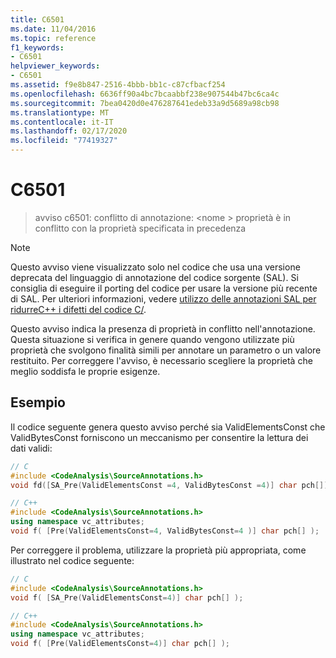 ```yaml
---
title: C6501
ms.date: 11/04/2016
ms.topic: reference
f1_keywords:
- C6501
helpviewer_keywords:
- C6501
ms.assetid: f9e8b847-2516-4bbb-bb1c-c87cfbacf254
ms.openlocfilehash: 6636ff90a4bc7bcaabbf238e907544b47bc6ca4c
ms.sourcegitcommit: 7bea0420d0e476287641edeb33a9d5689a98cb98
ms.translationtype: MT
ms.contentlocale: it-IT
ms.lasthandoff: 02/17/2020
ms.locfileid: "77419327"
---
```

# <a name="c6501"></a>C6501

> avviso c6501: conflitto di annotazione: \<nome > proprietà è in conflitto con la proprietà specificata in precedenza

> [!NOTE]
> Questo avviso viene visualizzato solo nel codice che usa una versione deprecata del linguaggio di annotazione del codice sorgente (SAL). Si consiglia di eseguire il porting del codice per usare la versione più recente di SAL. Per ulteriori informazioni, vedere [utilizzo delle annotazioni SAL per ridurreC++ i difetti del codice C/](../code-quality/using-sal-annotations-to-reduce-c-cpp-code-defects.md).

Questo avviso indica la presenza di proprietà in conflitto nell'annotazione. Questa situazione si verifica in genere quando vengono utilizzate più proprietà che svolgono finalità simili per annotare un parametro o un valore restituito. Per correggere l'avviso, è necessario scegliere la proprietà che meglio soddisfa le proprie esigenze.

## <a name="example"></a>Esempio

Il codice seguente genera questo avviso perché sia ValidElementsConst che ValidBytesConst forniscono un meccanismo per consentire la lettura dei dati validi:

```cpp
// C
#include <CodeAnalysis\SourceAnnotations.h>
void fd([SA_Pre(ValidElementsConst =4, ValidBytesConst =4)] char pch[]);

// C++
#include <CodeAnalysis\SourceAnnotations.h>
using namespace vc_attributes;
void f( [Pre(ValidElementsConst=4, ValidBytesConst=4 )] char pch[] );
```

Per correggere il problema, utilizzare la proprietà più appropriata, come illustrato nel codice seguente:

```cpp
// C
#include <CodeAnalysis\SourceAnnotations.h>
void f( [SA_Pre(ValidElementsConst=4)] char pch[] );

// C++
#include <CodeAnalysis\SourceAnnotations.h>
using namespace vc_attributes;
void f( [Pre(ValidElementsConst=4)] char pch[] );
```
